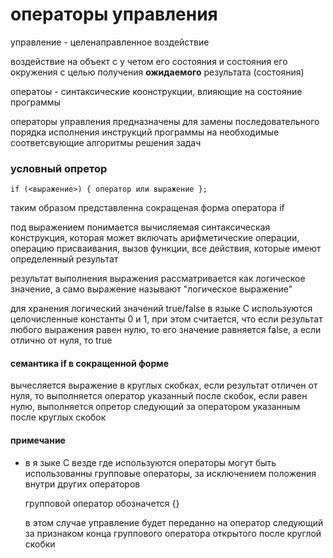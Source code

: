 # операторы управления 

управление - целенаправленное воздействие

воздействие на объект с у четом его состояния и состояния его окружения с целью получения __ожидаемого__ результата (состояния)

оператоы - синтаксические коонструкции, влияющие на состояние программы

операторы управления предназначены для замены последовательного порядка исполнения инструкций программы на необходимые соответсвующие алгоритмы решения задач

### условный опретор

    if (<выражение>) { оператор или выражение };

таким образом представленна сокращеная форма оператора if 

под выражением понимается вычисляемая синтаксическая конструкция, которая может включать арифметические операции, операцию присваивания, вызов функции, все действия, которые имеют определенный результат

результат выполнения выражения рассматривается как логическое значение, а само выражение называют "логическое выражение" 

для хранения логический значений true/false в языке C используются целочисленные константы 0 и 1, при этом считается, что если результат любого выражения равен нулю, то его значение равняется false, а если отлично от нуля, то true

#### семантика if в сокращенной форме

вычесляется выражение в круглых скобках, если результат отличен от нуля, то выполняется оператор указанный после скобок, если равен нулю, выполняется опретор следующий за оператором указанным после круглых скобок

#### примечание
- в я зыке C везде где используются операторы могут быть использованны групповые операторы, за исключением положения внутри других операторов

    групповой оператор обозначется {}

    в этом случае управление будет переданно на оператор следующий за признаком конца группового оператора открытого после круглой скобки

